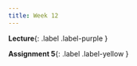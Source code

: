 ```yaml
---
title: Week 12
---
```


 **Lecture**{: .label .label-purple }

  <!-- **Syllabus**{: .label .label-yellow } [PDF](../assets/lectures/Syllabus.pdf) -->
  **Assignment 5**{: .label .label-yellow }
   <!-- [PDF](../assets/lectures/Q5.pdf) -->
